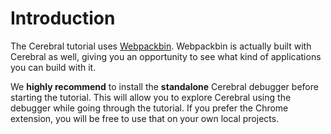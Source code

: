 # Introduction

The Cerebral tutorial uses [Webpackbin](https://www.webpackbin.com). Webpackbin is actually built with Cerebral as well, giving you an opportunity to see what kind of applications you can build with it.

We **highly recommend** to install the **standalone** Cerebral debugger before starting the tutorial. This will allow you to explore Cerebral using the debugger while going through the tutorial. If you prefer the Chrome extension, you will be free to use that on your own local projects.
